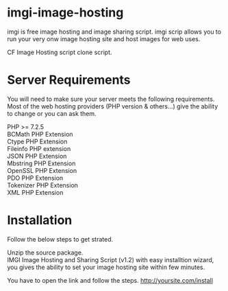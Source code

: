 # imgi-image-hosting
imgi is free image hosting and image sharing script. imgi scrip allows you to run your very onw image hosting site and host images for web uses.

CF Image Hosting script clone script.

# Server Requirements
You will need to make sure your server meets the following requirements. Most of the web hosting providers (PHP version & others...) give the ability to change or you can ask them.

PHP >= 7.2.5<br>
BCMath PHP Extension<br>
Ctype PHP Extension<br>
Fileinfo PHP extension<br>
JSON PHP Extension<br>
Mbstring PHP Extension<br>
OpenSSL PHP Extension<br>
PDO PHP Extension<br>
Tokenizer PHP Extension<br>
XML PHP Extension<br>

# Installation
Follow the below steps to get strated.

Unzip the source package.<br>
IMGI Image Hosting and Sharing Script (v1.2) with easy installtion wizard, you gives the ability to set your image hosting site within few minutes.

You have to open the link and follow the steps.
http://yoursite.com/install
